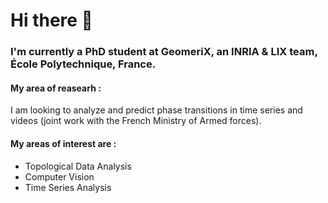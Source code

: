 # Hi there 👋
### I'm currently a __PhD student__ at GeomeriX, an INRIA & LIX team, École Polytechnique, France. 

#### My area of reasearh : 
I am looking to analyze and predict phase transitions in time series and videos (joint work with the French Ministry of Armed forces).

#### My areas of interest are :
- Topological Data Analysis
- Computer Vision
- Time Series Analysis 
 
<!--
**jumdc/jumdc** is a ✨ _special_ ✨ repository because its `README.md` (this file) appears on your GitHub profile.

Here are some ideas to get you started:

- 🔭 I’m currently working on ...
- 🌱 I’m currently learning ...
- 👯 I’m looking to collaborate on ...
- 🤔 I’m looking for help with ...
- 💬 Ask me about ...
- 📫 How to reach me: ...
- 😄 Pronouns: ...
- ⚡ Fun fact: ...
-->
